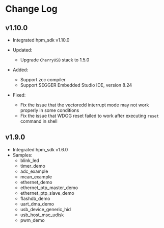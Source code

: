 # Change Log

## v1.10.0

- Integrated hpm_sdk v1.10.0

- Updated:
  - Upgrade `CherryUSB` stack to 1.5.0

- Added:
  - Support zcc compiler
  - Support SEGGER Embedded Studio IDE, version 8.24

- Fixed:
  - Fix the issue that the vectoredd interrupt mode may not work properly in some conditions
  - Fix the issue that WDOG reset failed to work after executing `reset` command in shell

## v1.9.0

- Integrated hpm_sdk v1.6.0
- Samples:
  - blink_led
  - timer_demo
  - adc_example
  - mcan_example
  - ethernet_demo
  - ethernet_ptp_master_demo
  - ethernet_ptp_slave_demo
  - flashdb_demo
  - uart_dma_demo
  - usb_device_generic_hid
  - usb_host_msc_udisk
  - pwm_demo
